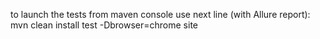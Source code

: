 to launch the tests from maven console use next line (with Allure report):
mvn clean install test -Dbrowser=chrome site
